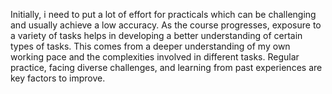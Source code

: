 Initially, i need to put a lot of effort for practicals which can be challenging and usually achieve a low accuracy. As the course progresses, exposure to a variety of tasks helps in developing a better understanding of certain types of tasks.
This comes from a deeper understanding of my own working pace and the complexities involved in different tasks. Regular practice, facing diverse challenges, and learning from past experiences are key factors to improve.